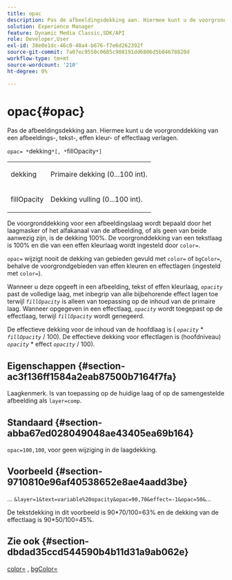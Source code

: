 ```yaml
---
title: opac
description: Pas de afbeeldingsdekking aan. Hiermee kunt u de voorgronddekking van een afbeeldings-, tekst-, effen kleur- of effectlaag verlagen.
solution: Experience Manager
feature: Dynamic Media Classic,SDK/API
role: Developer,User
exl-id: 38e0e1dc-46c0-48a4-b676-f7e6d262392f
source-git-commit: 7a07ec9550c0685c908191dd6806d5b84678820d
workflow-type: tm+mt
source-wordcount: '210'
ht-degree: 0%

---
```


# opac{#opac}

Pas de afbeeldingsdekking aan. Hiermee kunt u de voorgronddekking van een afbeeldings-, tekst-, effen kleur- of effectlaag verlagen.

`opac= *`dekking`*[, *`fillOpacity`*]`

<table id="simpletable_DA4B5D86C496480886FADB284AD6047F"> 
 <tr class="strow"> 
  <td class="stentry"> <p><span class="varname"> dekking</span> </p> </td> 
  <td class="stentry"> <p>Primaire dekking (0...100 int). </p></td> 
 </tr> 
 <tr class="strow"> 
  <td class="stentry"> <p><span class="varname"> fillOpacity</span> </p></td> 
  <td class="stentry"> <p>Dekking vulling (0...100 int). </p></td> 
 </tr> 
</table>

De voorgronddekking voor een afbeeldingslaag wordt bepaald door het laagmasker of het alfakanaal van de afbeelding, of als geen van beide aanwezig zijn, is de dekking 100%. De voorgronddekking van een tekstlaag is 100% en die van een effen kleurlaag wordt ingesteld door `color=`.

`opac=` wijzigt nooit de dekking van gebieden gevuld met `color=` of `bgColor=`, behalve de voorgrondgebieden van effen kleuren en effectlagen (ingesteld met `color=`).

Wanneer u deze opgeeft in een afbeelding, tekst of effen kleurlaag, *`opacity`* past de volledige laag, met inbegrip van alle bijbehorende effect lagen toe terwijl *`fillOpacity`* is alleen van toepassing op de inhoud van de primaire laag. Wanneer opgegeven in een effectlaag, *`opacity`* wordt toegepast op de effectlaag, terwijl *`fillOpacity`* wordt genegeerd.

De effectieve dekking voor de inhoud van de hoofdlaag is ( *`opacity`* &#42; *`fillOpacity`* / 100). De effectieve dekking voor effectlagen is (hoofdniveau) *`opacity`* &#42; effect *`opacity`* / 100).

## Eigenschappen {#section-ac3f136ff1584a2eab87500b7164f7fa}

Laagkenmerk. Is van toepassing op de huidige laag of op de samengestelde afbeelding als `layer=comp`.

## Standaard {#section-abba67ed028049048ae43405ea69b164}

`opac=100,100`, voor geen wijziging in de laagdekking.

## Voorbeeld {#section-9710810e96af40538652e8ae4aadd3be}

… `&layer=1&text=variable%20opacity&opac=90,70&effect=-1&opac=50&`…

De tekstdekking in dit voorbeeld is 90&#42;70/100=63% en de dekking van de effectlaag is 90&#42;50/100=45%.

## Zie ook {#section-dbdad35ccd544590b4b11d31a9ab062e}

[color=](/help/aem-is-ir-api/is-api/http-ref/image-serving-api-ref/c-http-protocol-reference/c-data-types/r-is-http-color.md) , [bgColor=](../../../../../is-api/http-ref/image-serving-api-ref/c-http-protocol-reference/c-command-reference/r-bgcolor.md#reference-441371ba4ef54fe781887c5ae448f6ab)
